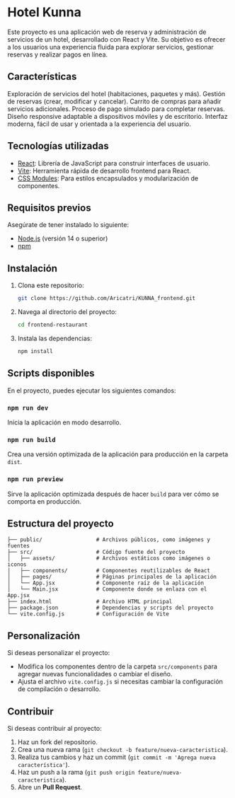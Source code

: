 # Hotel Kunna

Este proyecto es una aplicación web de reserva y administración de servicios de un hotel, desarrollado con React y Vite. Su objetivo es ofrecer a los usuarios una experiencia fluida para explorar servicios, gestionar reservas y realizar pagos en línea.

## Características

Exploración de servicios del hotel (habitaciones, paquetes y más).
Gestión de reservas (crear, modificar y cancelar).
Carrito de compras para añadir servicios adicionales.
Proceso de pago simulado para completar reservas.
Diseño responsive adaptable a dispositivos móviles y de escritorio.
Interfaz moderna, fácil de usar y orientada a la experiencia del usuario.

## Tecnologías utilizadas

- [React](https://reactjs.org/): Librería de JavaScript para construir interfaces de usuario.
- [Vite](https://vitejs.dev/): Herramienta rápida de desarrollo frontend para React.
- [CSS Modules](https://github.com/css-modules/css-modules): Para estilos encapsulados y modularización de componentes.


## Requisitos previos

Asegúrate de tener instalado lo siguiente:

- [Node.js](https://nodejs.org/) (versión 14 o superior)
- [npm](https://www.npmjs.com/)

## Instalación

1. Clona este repositorio:

   ```bash
   git clone https://github.com/Aricatri/KUNNA_frontend.git
   ```

2. Navega al directorio del proyecto:

   ```bash
   cd frontend-restaurant
   ```

3. Instala las dependencias:

   ```bash
   npm install
   ```


## Scripts disponibles

En el proyecto, puedes ejecutar los siguientes comandos:

### `npm run dev`

Inicia la aplicación en modo desarrollo.



### `npm run build`

Crea una versión optimizada de la aplicación para producción en la carpeta `dist`.

### `npm run preview`

Sirve la aplicación optimizada después de hacer `build` para ver cómo se comporta en producción.

## Estructura del proyecto

```plaintext
├── public/                 # Archivos públicos, como imágenes y fuentes
├── src/                    # Código fuente del proyecto
│   ├── assets/             # Archivos estáticos como imágenes o iconos
│   ├── components/         # Componentes reutilizables de React
│   ├── pages/              # Páginas principales de la aplicación
│   └── App.jsx             # Componente raíz de la aplicación
│   └── Main.jsx            # Componente donde se enlaza con el App.jsx
├── index.html              # Archivo HTML principal
├── package.json            # Dependencias y scripts del proyecto
└── vite.config.js          # Configuración de Vite
```

## Personalización

Si deseas personalizar el proyecto:

- Modifica los componentes dentro de la carpeta `src/components` para agregar nuevas funcionalidades o cambiar el diseño.
- Ajusta el archivo `vite.config.js` si necesitas cambiar la configuración de compilación o desarrollo.

## Contribuir

Si deseas contribuir al proyecto:

1. Haz un fork del repositorio.
2. Crea una nueva rama (`git checkout -b feature/nueva-caracteristica`).
3. Realiza tus cambios y haz un commit (`git commit -m 'Agrega nueva característica'`).
4. Haz un push a la rama (`git push origin feature/nueva-caracteristica`).
5. Abre un **Pull Request**.

